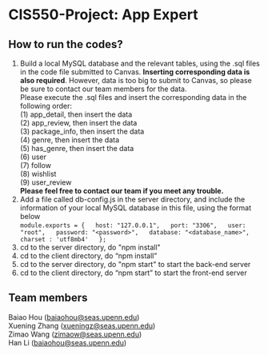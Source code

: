 # CIS550-Project: App Expert

## How to run the codes?

1. Build a local MySQL database and the relevant tables, using the .sql files in the code file submitted to Canvas. **Inserting corresponding data is also required**. However, data is too big to submit to Canvas, so please be sure to contact our team members for the data.  
Please execute the .sql files and insert the corresponding data  in the following order:  
(1) app_detail, then insert the data  
(2) app_review, then insert the data  
(3) package_info, then insert the data  
(4) genre, then insert the data  
(5) has_genre, then insert the data  
(6) user  
(7) follow  
(8) wishlist  
(9) user_review  
**Please feel free to contact our team if you meet any trouble.**
2. Add a file called db-config.js in the server directory, and include the information of your local MySQL database in this file, using the format below  
`module.exports = {  
host: "127.0.0.1",  
port: "3306",  
user: "root",  
password: "<password>",  
database: "<database_name>",  
charset : 'utf8mb4'  
};`  
3. cd to the server directory, do "npm install"
4. cd to the client directory, do “npm install”
5. cd to the server directory, do "npm start" to start the back-end server
6. cd to the client directory, do “npm start” to start the front-end server  

## Team members

Baiao Hou (baiaohou@seas.upenn.edu)  
Xuening Zhang (xueningz@seas.upenn.edu)  
Zimao Wang (zimaow@seas.upenn.edu)  
Han Li (baiaohou@seas.upenn.edu)
